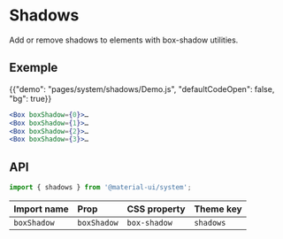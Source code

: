 # Shadows

<p class="description">Add or remove shadows to elements with box-shadow utilities.</p>

## Exemple

{{"demo": "pages/system/shadows/Demo.js", "defaultCodeOpen": false, "bg": true}}

```jsx
<Box boxShadow={0}>…
<Box boxShadow={1}>…
<Box boxShadow={2}>…
<Box boxShadow={3}>…
```

## API

```js
import { shadows } from '@material-ui/system';
```

| Import name | Prop        | CSS property | Theme key |
|:----------- |:----------- |:------------ |:--------- |
| `boxShadow` | `boxShadow` | `box-shadow` | `shadows` |